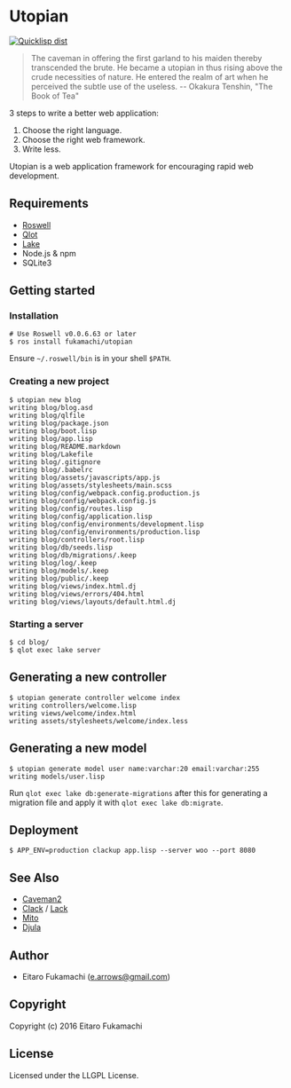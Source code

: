 # Utopian

[![Quicklisp dist](http://quickdocs.org/badge/utopian.svg)](http://quickdocs.org/utopian/)

> The caveman in offering the first garland to his maiden thereby transcended the brute. He became a utopian in thus rising above the crude necessities of nature. He entered the realm of art when he perceived the subtle use of the useless.
> -- Okakura Tenshin, "The Book of Tea"

3 steps to write a better web application:

1. Choose the right language.
2. Choose the right web framework.
3. Write less.

Utopian is a web application framework for encouraging rapid web development.

## Requirements

* [Roswell](https://github.com/roswell/roswell)
* [Qlot](https://github.com/fukamachi/qlot)
* [Lake](https://github.com/takagi/lake)
* Node.js & npm
* SQLite3

## Getting started

### Installation

```
# Use Roswell v0.0.6.63 or later
$ ros install fukamachi/utopian
```

Ensure `~/.roswell/bin` is in your shell `$PATH`.

### Creating a new project

```
$ utopian new blog
writing blog/blog.asd
writing blog/qlfile
writing blog/package.json
writing blog/boot.lisp
writing blog/app.lisp
writing blog/README.markdown
writing blog/Lakefile
writing blog/.gitignore
writing blog/.babelrc
writing blog/assets/javascripts/app.js
writing blog/assets/stylesheets/main.scss
writing blog/config/webpack.config.production.js
writing blog/config/webpack.config.js
writing blog/config/routes.lisp
writing blog/config/application.lisp
writing blog/config/environments/development.lisp
writing blog/config/environments/production.lisp
writing blog/controllers/root.lisp
writing blog/db/seeds.lisp
writing blog/db/migrations/.keep
writing blog/log/.keep
writing blog/models/.keep
writing blog/public/.keep
writing blog/views/index.html.dj
writing blog/views/errors/404.html
writing blog/views/layouts/default.html.dj
```

### Starting a server

```
$ cd blog/
$ qlot exec lake server
```

## Generating a new controller

```
$ utopian generate controller welcome index
writing controllers/welcome.lisp
writing views/welcome/index.html
writing assets/stylesheets/welcome/index.less
```

## Generating a new model

```
$ utopian generate model user name:varchar:20 email:varchar:255
writing models/user.lisp
```

Run `qlot exec lake db:generate-migrations` after this for generating a migration file and apply it with `qlot exec lake db:migrate`.

## Deployment

```
$ APP_ENV=production clackup app.lisp --server woo --port 8080
```

## See Also

* [Caveman2](https://github.com/fukamachi/caveman)
* [Clack](http://clacklisp.org) / [Lack](https://github.com/fukamachi/lack)
* [Mito](https://github.com/fukamachi/mito)
* [Djula](https://github.com/mmontone/djula)

## Author

* Eitaro Fukamachi (e.arrows@gmail.com)

## Copyright

Copyright (c) 2016 Eitaro Fukamachi

## License

Licensed under the LLGPL License.
